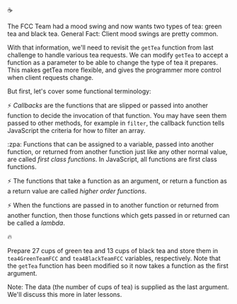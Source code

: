 :coffee:

The FCC Team had a mood swing and now wants two types of tea: green tea and black tea. General Fact: Client mood swings are pretty common.

With that information, we'll need to revisit the `getTea` function from last challenge to handle various tea requests. We can modify `getTea` to accept a function as a parameter to be able to change the type of tea it prepares. This makes getTea more flexible, and gives the programmer more control when client requests change.

But first, let's cover some functional terminology:

:zap: _Callbacks_ are the functions that are slipped or passed into another function to decide the invocation of that function. You may have seen them passed to other methods, for example in `filter`, the callback function tells JavaScript the criteria for how to filter an array.

:zpa: Functions that can be assigned to a variable, passed into another function, or returned from another function just like any other normal value, are called _first class functions_. In JavaScript, all functions are first class functions.

:zap: The functions that take a function as an argument, or return a function as a return value are called _higher order functions_.

:zap: When the functions are passed in to another function or returned from another function, then those functions which gets passed in or returned can be called a _lambda_.

:fire:

Prepare 27 cups of green tea and 13 cups of black tea and store them in `tea4GreenTeamFCC` and `tea4BlackTeamFCC` variables, respectively. Note that the `getTea` function has been modified so it now takes a function as the first argument.

Note: The data (the number of cups of tea) is supplied as the last argument. We'll discuss this more in later lessons.
